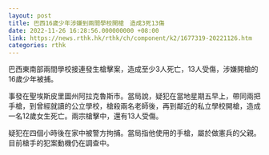 ```yaml
---
layout: post
title: 巴西16歲少年涉嫌到兩間學校開槍　造成3死13傷
date: 2022-11-26 16:28:56.000000000 +08:00
link: https://news.rthk.hk/rthk/ch/component/k2/1677319-20221126.htm
categories: rthk
---
```


巴西東南部兩間學校接連發生槍擊案，造成至少3人死亡，13人受傷，涉嫌開槍的16歲少年被捕。

事發在聖埃斯皮里圖州阿拉克魯斯市。當局說，疑犯在當地星期五早上，帶同兩把手槍，到曾經就讀的公立學校，槍殺兩名老師後，再到鄰近的私立學校開槍，造成一名12歲女生死亡。兩宗槍擊中，還有13人受傷。

疑犯在四個小時後在家中被警方拘捕。當局指他使用的手槍，屬於做憲兵的父親。目前槍手的犯案動機仍在調查中。

